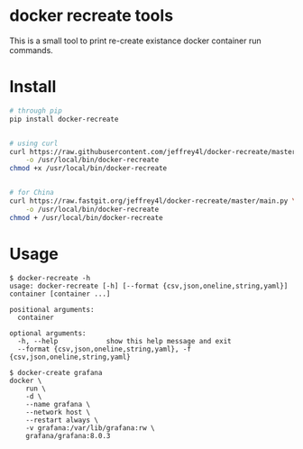 # docker recreate tools

This is a small tool to print re-create existance docker container run commands.

# Install

```bash
# through pip
pip install docker-recreate


# using curl
curl https://raw.githubusercontent.com/jeffrey4l/docker-recreate/master/main.py \
    -o /usr/local/bin/docker-recreate
chmod +x /usr/local/bin/docker-recreate


# for China
curl https://raw.fastgit.org/jeffrey4l/docker-recreate/master/main.py \
    -o /usr/local/bin/docker-recreate
chmod + /usr/local/bin/docker-recreate
```

# Usage

```console
$ docker-recreate -h
usage: docker-recreate [-h] [--format {csv,json,oneline,string,yaml}] container [container ...]

positional arguments:
  container

optional arguments:
  -h, --help            show this help message and exit
  --format {csv,json,oneline,string,yaml}, -f {csv,json,oneline,string,yaml}
```

```console
$ docker-create grafana
docker \
    run \
    -d \
    --name grafana \
    --network host \
    --restart always \
    -v grafana:/var/lib/grafana:rw \
    grafana/grafana:8.0.3
```
